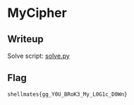# MyCipher
## Writeup
Solve script: [solve.py](./solve.py)
## Flag
```shellmates{gg_Y0U_BRoK3_My_L0G1c_D0Wn}```
